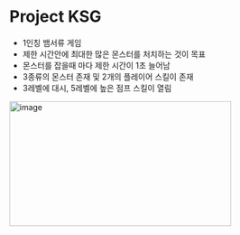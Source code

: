 # Project KSG

- 1인칭 뱀서류 게임
- 제한 시간안에 최대한 많은 몬스터를 처치하는 것이 목표
- 몬스터를 잡을때 마다 제한 시간이 1초 늘어남
- 3종류의 몬스터 존재 및 2개의 플레이어 스킬이 존재
- 3레벨에 대시, 5레벨에 높은 점프 스킬이 열림

<img width="393" height="221" alt="image" src="https://github.com/user-attachments/assets/3c49aaf2-4116-446c-9fc0-a502ec23efc5" />
